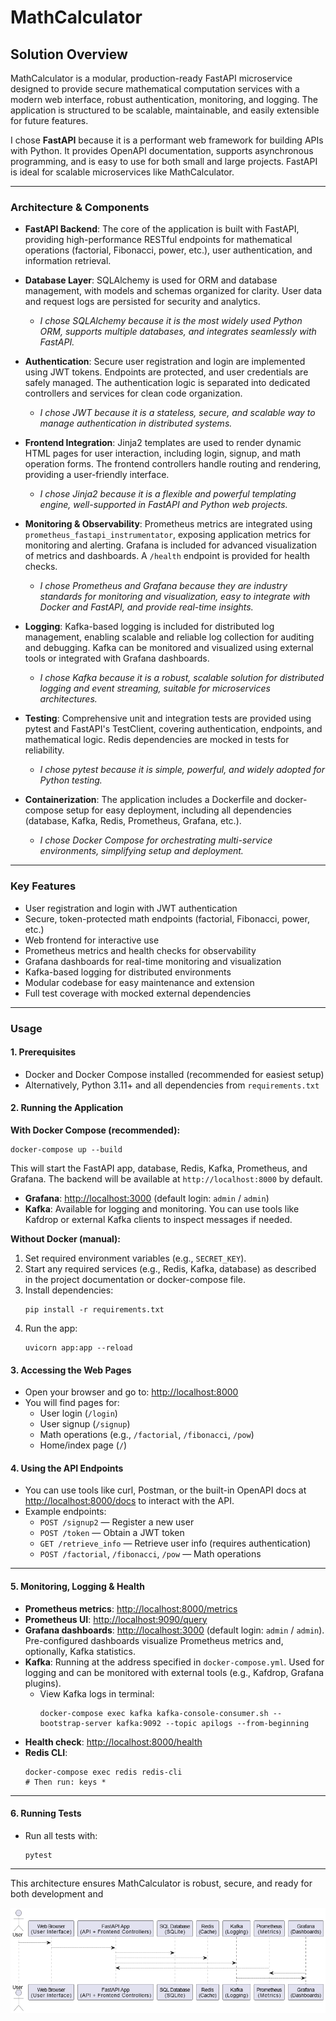 # MathCalculator

## Solution Overview

MathCalculator is a modular, production-ready FastAPI microservice designed to provide secure mathematical computation services with a modern web interface, robust authentication, monitoring, and logging. The application is structured to be scalable, maintainable, and easily extensible for future features.

I chose **FastAPI** because it is a performant web framework for building APIs with Python. It provides OpenAPI documentation, supports asynchronous programming, and is easy to use for both small and large projects. FastAPI is ideal for scalable microservices like MathCalculator.

---

### Architecture & Components

- **FastAPI Backend**: The core of the application is built with FastAPI, providing high-performance RESTful endpoints for mathematical operations (factorial, Fibonacci, power, etc.), user authentication, and information retrieval.

- **Database Layer**: SQLAlchemy is used for ORM and database management, with models and schemas organized for clarity. User data and request logs are persisted for security and analytics.
  - *I chose SQLAlchemy because it is the most widely used Python ORM, supports multiple databases, and integrates seamlessly with FastAPI.*

- **Authentication**: Secure user registration and login are implemented using JWT tokens. Endpoints are protected, and user credentials are safely managed. The authentication logic is separated into dedicated controllers and services for clean code organization.
  - *I chose JWT because it is a stateless, secure, and scalable way to manage authentication in distributed systems.*

- **Frontend Integration**: Jinja2 templates are used to render dynamic HTML pages for user interaction, including login, signup, and math operation forms. The frontend controllers handle routing and rendering, providing a user-friendly interface.
  - *I chose Jinja2 because it is a flexible and powerful templating engine, well-supported in FastAPI and Python web projects.*

- **Monitoring & Observability**: Prometheus metrics are integrated using `prometheus_fastapi_instrumentator`, exposing application metrics for monitoring and alerting. Grafana is included for advanced visualization of metrics and dashboards. A `/health` endpoint is provided for health checks.
  - *I chose Prometheus and Grafana because they are industry standards for monitoring and visualization, easy to integrate with Docker and FastAPI, and provide real-time insights.*

- **Logging**: Kafka-based logging is included for distributed log management, enabling scalable and reliable log collection for auditing and debugging. Kafka can be monitored and visualized using external tools or integrated with Grafana dashboards.
  - *I chose Kafka because it is a robust, scalable solution for distributed logging and event streaming, suitable for microservices architectures.*

- **Testing**: Comprehensive unit and integration tests are provided using pytest and FastAPI's TestClient, covering authentication, endpoints, and mathematical logic. Redis dependencies are mocked in tests for reliability.
  - *I chose pytest because it is simple, powerful, and widely adopted for Python testing.*

- **Containerization**: The application includes a Dockerfile and docker-compose setup for easy deployment, including all dependencies (database, Kafka, Redis, Prometheus, Grafana, etc.).
  - *I chose Docker Compose for orchestrating multi-service environments, simplifying setup and deployment.*

---

### Key Features

- User registration and login with JWT authentication
- Secure, token-protected math endpoints (factorial, Fibonacci, power, etc.)
- Web frontend for interactive use
- Prometheus metrics and health checks for observability
- Grafana dashboards for real-time monitoring and visualization
- Kafka-based logging for distributed environments
- Modular codebase for easy maintenance and extension
- Full test coverage with mocked external dependencies

---

### Usage

#### 1. Prerequisites

- Docker and Docker Compose installed (recommended for easiest setup)
- Alternatively, Python 3.11+ and all dependencies from `requirements.txt`

#### 2. Running the Application

**With Docker Compose (recommended):**
```
docker-compose up --build
```
This will start the FastAPI app, database, Redis, Kafka, Prometheus, and Grafana. The backend will be available at `http://localhost:8000` by default.

- **Grafana**: [http://localhost:3000](http://localhost:3000) (default login: `admin` / `admin`)
- **Kafka**: Available for logging and monitoring. You can use tools like Kafdrop or external Kafka clients to inspect messages if needed.

**Without Docker (manual):**

1. Set required environment variables (e.g., `SECRET_KEY`).
2. Start any required services (e.g., Redis, Kafka, database) as described in the project documentation or docker-compose file.
3. Install dependencies:
   ```
   pip install -r requirements.txt
   ```
4. Run the app:
   ```
   uvicorn app:app --reload
   ```

#### 3. Accessing the Web Pages

- Open your browser and go to: [http://localhost:8000](http://localhost:8000)
- You will find pages for:
  - User login (`/login`)
  - User signup (`/signup`)
  - Math operations (e.g., `/factorial`, `/fibonacci`, `/pow`)
  - Home/index page (`/`)

#### 4. Using the API Endpoints

- You can use tools like curl, Postman, or the built-in OpenAPI docs at [http://localhost:8000/docs](http://localhost:8000/docs) to interact with the API.
- Example endpoints:
  - `POST /signup2` — Register a new user
  - `POST /token` — Obtain a JWT token
  - `GET /retrieve_info` — Retrieve user info (requires authentication)
  - `POST /factorial`, `/fibonacci`, `/pow` — Math operations

---

#### 5. Monitoring, Logging & Health

- **Prometheus metrics**: [http://localhost:8000/metrics](http://localhost:8000/metrics)
- **Prometheus UI**: [http://localhost:9090/query](http://localhost:9090/query)
- **Grafana dashboards**: [http://localhost:3000](http://localhost:3000) (default login: `admin` / `admin`). Pre-configured dashboards visualize Prometheus metrics and, optionally, Kafka statistics.
- **Kafka**: Running at the address specified in `docker-compose.yml`. Used for logging and can be monitored with external tools (e.g., Kafdrop, Grafana plugins).
  - View Kafka logs in terminal:
    ```
    docker-compose exec kafka kafka-console-consumer.sh --bootstrap-server kafka:9092 --topic apilogs --from-beginning
    ```
- **Health check**: [http://localhost:8000/health](http://localhost:8000/health)
- **Redis CLI**:
  ```
  docker-compose exec redis redis-cli
  # Then run: keys *
  ```

---

#### 6. Running Tests

- Run all tests with:
  ```
  pytest
  ```

---

This architecture ensures MathCalculator is robust, secure, and ready for both development and

![Diagram 1](diagram.png)
